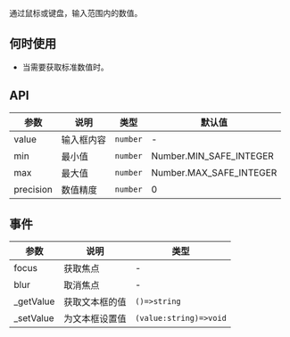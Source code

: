 通过鼠标或键盘，输入范围内的数值。

## 何时使用

- 当需要获取标准数值时。

## API

| 参数      | 说明       | 类型     | 默认值                  |
| --------- | ---------- | -------- | ----------------------- |
| value     | 输入框内容 | `number` | -                       |
| min       | 最小值     | `number` | Number.MIN_SAFE_INTEGER |
| max       | 最大值     | `number` | Number.MAX_SAFE_INTEGER |
| precision | 数值精度   | `number` | 0                       |

## 事件

| 参数       | 说明           | 类型                   |
| ---------- | -------------- | ---------------------- |
| focus      | 获取焦点       | -                      |
| blur       | 取消焦点       | -                      |
| \_getValue | 获取文本框的值 | `()=>string`           |
| \_setValue | 为文本框设置值 | `(value:string)=>void` |
